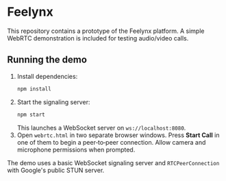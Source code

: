 # Feelynx

This repository contains a prototype of the Feelynx platform. A simple WebRTC demonstration is included for testing audio/video calls.

## Running the demo
1. Install dependencies:
   ```bash
   npm install
   ```
2. Start the signaling server:
   ```bash
   npm start
   ```
   This launches a WebSocket server on `ws://localhost:8080`.
3. Open `webrtc.html` in two separate browser windows. Press **Start Call** in one of them to begin a peer‑to‑peer connection. Allow camera and microphone permissions when prompted.

The demo uses a basic WebSocket signaling server and `RTCPeerConnection` with Google's public STUN server.
